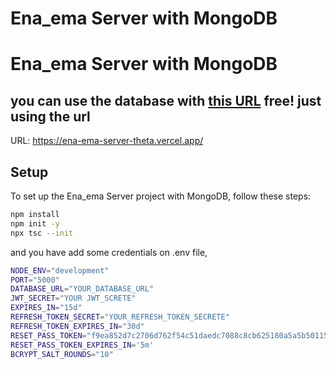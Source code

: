 # Ena_ema Server with MongoDB

# Ena_ema Server with MongoDB

## you can use the database with [this URL](https://ena-ema-server-theta.vercel.app/) free! just using the url
URL: https://ena-ema-server-theta.vercel.app/

## Setup

To set up the Ena_ema Server project with MongoDB, follow these steps:

```bash
npm install
npm init -y
npx tsc --init
```
and you have add some credentials on .env file,


```bash
NODE_ENV="development"
PORT="5000"
DATABASE_URL="YOUR_DATABASE_URL"
JWT_SECRET="YOUR JWT_SCRETE"
EXPIRES_IN="15d"
REFRESH_TOKEN_SECRET="YOUR_REFRESH_TOKEN_SECRETE"
REFRESH_TOKEN_EXPIRES_IN="30d"
RESET_PASS_TOKEN="f9ea852d7c2706d762f54c51daedc7088c8cb625180a5a5b5011501f69da3cf9a00ce31f47a4dc2e18e029e15676e56a3cdd681b7c3b2a3c91a928bd20e0e1b4"
RESET_PASS_TOKEN_EXPIRES_IN='5m'
BCRYPT_SALT_ROUNDS="10"
```
